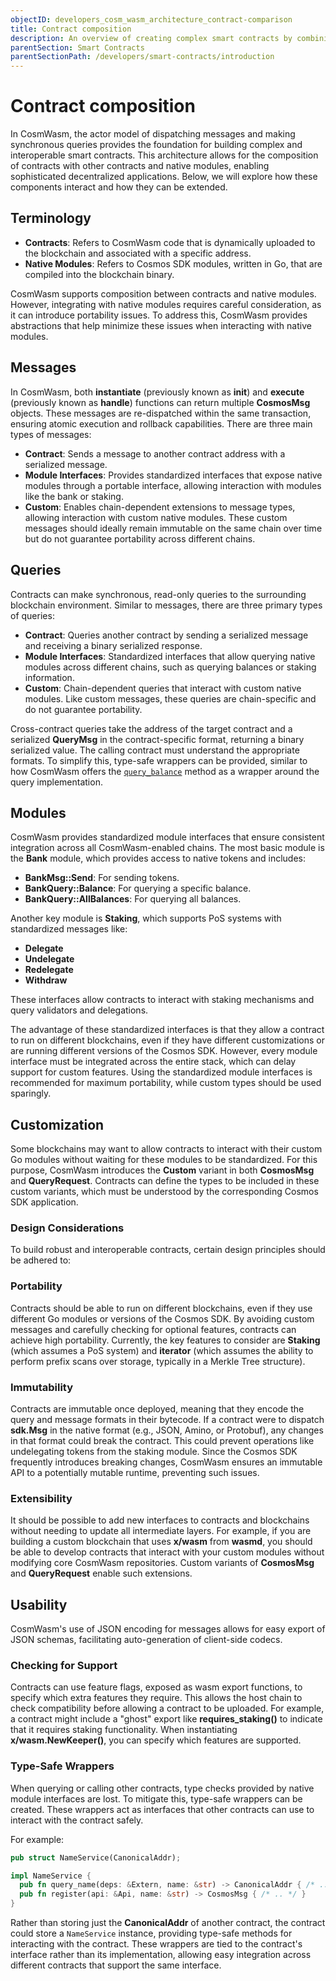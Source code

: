 ```yaml
---
objectID: developers_cosm_wasm_architecture_contract-comparison
title: Contract composition
description: An overview of creating complex smart contracts by combining and reusing existing contract modules
parentSection: Smart Contracts
parentSectionPath: /developers/smart-contracts/introduction
---
```


# Contract composition

In CosmWasm, the actor model of dispatching messages and making synchronous queries provides the foundation for building complex and interoperable smart contracts. This architecture allows for the composition of contracts with other contracts and native modules, enabling sophisticated decentralized applications. Below, we will explore how these components interact and how they can be extended.

## Terminology

- **Contracts**: Refers to CosmWasm code that is dynamically uploaded to the blockchain and associated with a specific address.
- **Native Modules**: Refers to Cosmos SDK modules, written in Go, that are compiled into the blockchain binary.

CosmWasm supports composition between contracts and native modules. However, integrating with native modules requires careful consideration, as it can introduce portability issues. To address this, CosmWasm provides abstractions that help minimize these issues when interacting with native modules.

## Messages

In CosmWasm, both **instantiate** (previously known as **init**) and **execute** (previously known as **handle**) functions can return multiple **CosmosMsg** objects. These messages are re-dispatched within the same transaction, ensuring atomic execution and rollback capabilities. There are three main types of messages:

- **Contract**: Sends a message to another contract address with a serialized message.
- **Module Interfaces**: Provides standardized interfaces that expose native modules through a portable interface, allowing interaction with modules like the bank or staking.
- **Custom**: Enables chain-dependent extensions to message types, allowing interaction with custom native modules. These custom messages should ideally remain immutable on the same chain over time but do not guarantee portability across different chains.

## Queries

Contracts can make synchronous, read-only queries to the surrounding blockchain environment. Similar to messages, there are three primary types of queries:

- **Contract**: Queries another contract by sending a serialized message and receiving a binary serialized response.
- **Module Interfaces**: Standardized interfaces that allow querying native modules across different chains, such as querying balances or staking information.
- **Custom**: Chain-dependent queries that interact with custom native modules. Like custom messages, these queries are chain-specific and do not guarantee portability.

Cross-contract queries take the address of the target contract and a serialized **QueryMsg** in the contract-specific format, returning a binary serialized value. The calling contract must understand the appropriate formats. To simplify this, type-safe wrappers can be provided, similar to how CosmWasm offers the [`query_balance`](https://github.com/CosmWasm/cosmwasm/blob/main/packages/std/src/traits.rs#L409-L421) method as a wrapper around the query implementation.

## Modules

CosmWasm provides standardized module interfaces that ensure consistent integration across all CosmWasm-enabled chains. The most basic module is the **Bank** module, which provides access to native tokens and includes:

- **BankMsg::Send**: For sending tokens.
- **BankQuery::Balance**: For querying a specific balance.
- **BankQuery::AllBalances**: For querying all balances.

Another key module is **Staking**, which supports PoS systems with standardized messages like:

- **Delegate**
- **Undelegate**
- **Redelegate**
- **Withdraw**

These interfaces allow contracts to interact with staking mechanisms and query validators and delegations.

The advantage of these standardized interfaces is that they allow a contract to run on different blockchains, even if they have different customizations or are running different versions of the Cosmos SDK. However, every module interface must be integrated across the entire stack, which can delay support for custom features. Using the standardized module interfaces is recommended for maximum portability, while custom types should be used sparingly.

## Customization

Some blockchains may want to allow contracts to interact with their custom Go modules without waiting for these modules to be standardized. For this purpose, CosmWasm introduces the **Custom** variant in both **CosmosMsg** and **QueryRequest**. Contracts can define the types to be included in these custom variants, which must be understood by the corresponding Cosmos SDK application.

### Design Considerations

To build robust and interoperable contracts, certain design principles should be adhered to:

### Portability

Contracts should be able to run on different blockchains, even if they use different Go modules or versions of the Cosmos SDK. By avoiding custom messages and carefully checking for optional features, contracts can achieve high portability. Currently, the key features to consider are **Staking** (which assumes a PoS system) and **iterator** (which assumes the ability to perform prefix scans over storage, typically in a Merkle Tree structure).

### Immutability

Contracts are immutable once deployed, meaning that they encode the query and message formats in their bytecode. If a contract were to dispatch **sdk.Msg** in the native format (e.g., JSON, Amino, or Protobuf), any changes in that format could break the contract. This could prevent operations like undelegating tokens from the staking module. Since the Cosmos SDK frequently introduces breaking changes, CosmWasm ensures an immutable API to a potentially mutable runtime, preventing such issues.

### Extensibility

It should be possible to add new interfaces to contracts and blockchains without needing to update all intermediate layers. For example, if you are building a custom blockchain that uses **x/wasm** from **wasmd**, you should be able to develop contracts that interact with your custom modules without modifying core CosmWasm repositories. Custom variants of **CosmosMsg** and **QueryRequest** enable such extensions.

## Usability

CosmWasm's use of JSON encoding for messages allows for easy export of JSON schemas, facilitating auto-generation of client-side codecs.

### Checking for Support

Contracts can use feature flags, exposed as wasm export functions, to specify which extra features they require. This allows the host chain to check compatibility before allowing a contract to be uploaded. For example, a contract might include a "ghost" export like **requires_staking()** to indicate that it requires staking functionality. When instantiating **x/wasm.NewKeeper()**, you can specify which features are supported.

### Type-Safe Wrappers

When querying or calling other contracts, type checks provided by native module interfaces are lost. To mitigate this, type-safe wrappers can be created. These wrappers act as interfaces that other contracts can use to interact with the contract safely.

For example:
```rust
pub struct NameService(CanonicalAddr);

impl NameService {
  pub fn query_name(deps: &Extern, name: &str) -> CanonicalAddr { /* .. */ }
  pub fn register(api: &Api, name: &str) -> CosmosMsg { /* .. */ }
}
```

Rather than storing just the **CanonicalAddr** of another contract, the contract could store a `NameService` instance, providing type-safe methods for interacting with the contract. These wrappers are tied to the contract's interface rather than its implementation, allowing easy integration across different contracts that support the same interface.